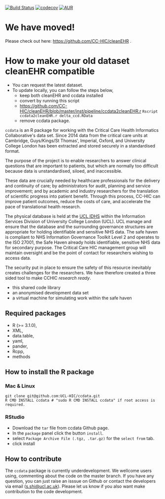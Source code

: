 [![Build Status](https://travis-ci.com/UCL-HIC/ccdata.svg?token=tpqYy2kGKwjiyqQSznFy&branch=master)](https://travis-ci.com/UCL-HIC/ccdata)
[![codecov](https://codecov.io/gh/CC-HIC/ccdata/branch/master/graph/badge.svg)](https://codecov.io/gh/CC-HIC/ccdata)
[![AUR](https://img.shields.io/aur/license/yaourt.svg)]()

# We have moved!
Please check out here: https://github.com/CC-HIC/cleanEHR . 


# How to make your old dataset cleanEHR compatible
* You can request the latest dataset. 
* To update locally, you can follow the steps below, 
  * keep both cleanEHR and ccdata installed
  * convert by running this script
  * https://github.com/CC-HIC/cleanEHR/blob/master/inst/pipeline/ccdata2cleanEHR.r
    `Rscript ccdata2cleanEHR.r delta_ccd.RData`
  * remove ccdata package.



`ccdata` is an R package for working with the Critical Care Health Informatics
Collaborative's data set. Since 2014 data from the critical care units at
Cambridge, Guys/Kings/St Thomas', Imperial, Oxford, and University College
London has been extracted and stored securely in a standardised format. 

The purpose of the project is to enable researchers to answer clinical
questions that are important to patients, but which are normally too difficult
because data is unstandardised, siloed, and inaccessible. 

These data are crucially needed by healthcare professionals for the delivery
and continuity of care; by administrators for audit, planning and service
improvement; and by academic and industry researchers for the translation of
scientific progress into patient benefit. Through this process, CC-HIC can
improve patient outcomes, reduce the costs of care, and accelerate the pace of
translational health research. 

The physical database is held at the [UCL
IDHS](http://www.ucl.ac.uk/isd/itforslms/services/handling-sens-data/tech-soln)
within the Information Services Division of University College London (UCL).
UCL manage and ensure that the database and the surrounding governance
structures are appropriate for holding identifiable and sensitive NHS data. The
safe haven is compliant to NHS Information Governance Toolkit Level 2 and
operates to the ISO 27001, the Safe Haven already holds identifiable, sensitive
NHS data for secondary purpose. The Critical Care HIC management group will
maintain oversight and be the point of contact for researchers wishing to
access data.

The security put in place to ensure the safety of this resource inevitably
creates challenges for the researchers. We have therefore created a three sided
tool to make CCHIC _research ready_.

- this shared code library
- an anonymised development data set 
- a virtual machine for simulating work within the safe haven


## Required packages
* R (>= 3.1.0),
* XML,
* data.table,
* yaml,
* pander,
* Rcpp,
* methods


## How to install the R package
### Mac & Linux
```
git clone git@github.com:UCL-HIC/ccdata.git
R CMD INSTALL ccdata # "sudo R CMD INSTALL ccdata" if root access is required.
```
### RStudio
* Download the `tar` file from ccdata Github page.
* In the `package` panel click the button `install`.
* select `Package Archive File (.tgz, .tar.gz)` for the `select from` tab.
* click install

## How to contribute
The `ccdata` package is currently underdevelopment. We wellcome users using,
commenting about the code on the master branch. If you have any question, you
can just raise an isssue on Github or contact the developers via email
(s.shi@ucl.ac.uk). Please let us know if you also want make contribution to the
code development. 

